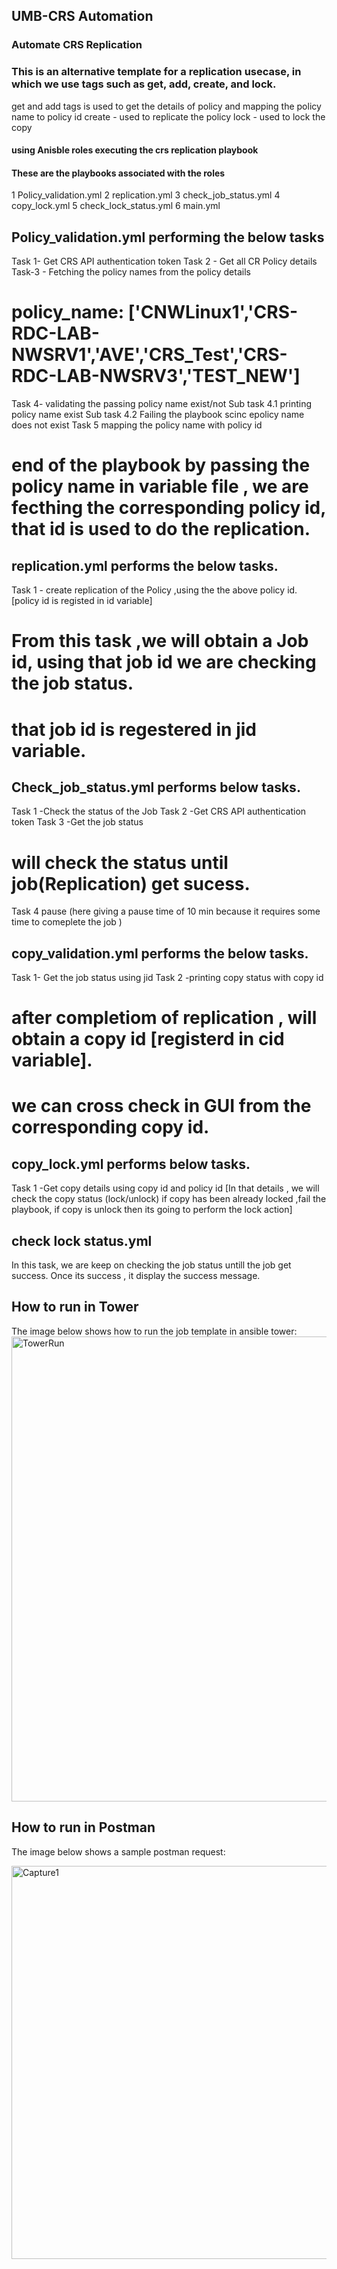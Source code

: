 ## UMB-CRS Automation
### Automate CRS Replication 
### This is an alternative template for a replication usecase, in which we use tags such as get, add, create, and lock.
get and add tags is used to get the details of policy and mapping the policy name to policy id 
create -  used to replicate the policy
lock - used to lock the copy

#### using Anisble roles executing the crs replication playbook 
#### These are the playbooks associated with the roles 
   1 Policy_validation.yml
   2 replication.yml
   3 check_job_status.yml
   4 copy_lock.yml
   5 check_lock_status.yml
   6 main.yml

## Policy_validation.yml performing the below tasks 
Task 1- Get CRS API authentication token
Task 2 - Get all CR Policy details 
Task-3 - Fetching the policy names from the policy details
# policy_name: ['CNWLinux1','CRS-RDC-LAB-NWSRV1','AVE','CRS_Test','CRS-RDC-LAB-NWSRV3','TEST_NEW']
Task 4- validating the passing policy name exist/not
   Sub task 4.1 printing policy name exist
   Sub task 4.2 Failing the playbook scinc epolicy name  does not exist
Task 5 mapping the policy name with policy id
# end of the playbook by passing the policy name in variable file , we are fecthing the corresponding policy id, that id is used to do the replication.


## replication.yml performs the below tasks.

Task 1 - create replication of the Policy ,using the the above policy id. [policy id is registed in id variable]
# From this task ,we will obtain a Job id, using that job id we are checking the job status.
# that job id is regestered in jid variable.


## Check_job_status.yml performs below tasks.
Task 1 -Check the status of the Job
Task 2 -Get CRS API authentication token
Task 3 -Get the job status
# will check the status until job(Replication) get sucess.
Task 4 pause  (here giving a pause time of 10 min because it requires some time to comeplete the job )

## copy_validation.yml performs the below tasks.
Task 1- Get the job status using jid 
Task 2 -printing copy status with copy id 
# after completiom of replication , will obtain a copy id [registerd in cid variable].
# we can cross check in GUI from the corresponding copy id.

## copy_lock.yml performs below tasks.
Task 1 -Get copy details using copy id and policy id
 [In that details , we will check the copy status (lock/unlock) if copy has been already locked ,fail the playbook, if copy is unlock then its going to perform the lock action]

## check lock status.yml 
In this task, we are keep on checking the job status untill the job get success. 
Once its success , it display the success message. 

## How to run in Tower

The image below shows how to run the job template in ansible tower:
<img width="744" alt="TowerRun" src="https://user-images.githubusercontent.com/94111270/204515676-34150d15-2525-4868-8970-e058c3c27434.PNG">

## How to run in Postman

The image below shows a sample postman request:


<img width="629" alt="Capture1" src="https://user-images.githubusercontent.com/94111270/204519699-5dce2061-4ac5-496f-afba-36a1dd72d2e8.PNG">
